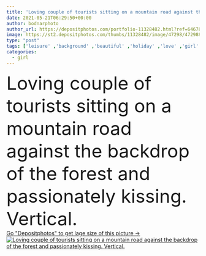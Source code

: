 ```yaml
---
title: 'Loving couple of tourists sitting on a mountain road against the backdrop of the forest and passionately kissing. Vertical.'
date: 2021-05-21T06:29:50+00:00
author: bodnarphoto
author_url: https://depositphotos.com/portfolio-11328482.html?ref=64678756
image: https://st2.depositphotos.com/thumbs/11328482/image/47298/472988218/api_thumb_450.jpg?forcejpeg=true
type: "post"
tags: ['leisure' ,'background' ,'beautiful' ,'holiday' ,'love' ,'girl' ,'female' ,'sitting' ,'young' ,'smiling' ,'summer' ,'joy' ,'cheerful' ,'nature' ,'smile' ,'vertical' ,'friendship' ,'male' ,'man' ,'mountain' ,'fashion' ,'modern' ,'couple' ,'romantic' ,'woman' ,'forest' ,'lifestyle' ,'way' ,'mountains' ,'scenery' ,'together' ,'farming' ,'highway' ,'atmosphere' ,'vacation' ,'guy' ,'walk' ,'casual' ,'hike' ,'positive' ,'hugs' ,'kiss' ,'embracing' ,'Carpathians' ,'asphalt' ,'honeymoon' ,'fashionable' ,'bukovel' ,'Human relationships' ]
categories: 
  - girl
---
```

<div aling="center">
            <font size="60"> Loving couple of tourists sitting on a mountain road against the backdrop of the forest and passionately kissing. Vertical.</font>   
</div>
<div>
    <a href='https://st2.depositphotos.com/thumbs/11328482/image/47298/472988218/api_thumb_450.jpg?forcejpeg=true?ref=64678756' target=_blank > Go "Depositphotos" to get lage size of this picture ->
        <img href='https://st2.depositphotos.com/thumbs/11328482/image/47298/472988218/api_thumb_450.jpg?forcejpeg=true?ref=64678756' src='https://st2.depositphotos.com/11328482/47298/i/950/depositphotos_472988218-stock-photo-loving-couple-tourists-sitting-mountain.jpg?forcejpeg=true' alt='Loving couple of tourists sitting on a mountain road against the backdrop of the forest and passionately kissing. Vertical.' >
    </a>
</div>
